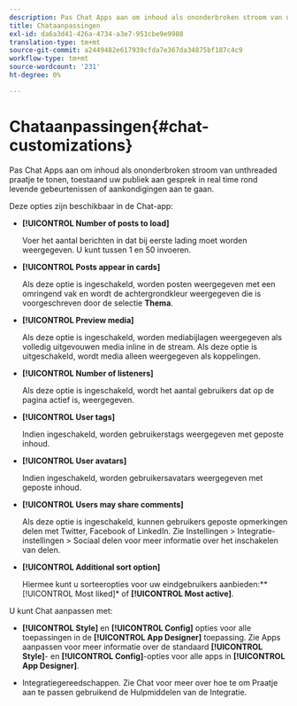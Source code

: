 ```yaml
---
description: Pas Chat Apps aan om inhoud als ononderbroken stroom van unthreaded praatje te tonen, toestaand uw publiek aan gesprek in real time rond levende gebeurtenissen of aankondigingen aan te gaan.
title: Chataanpassingen
exl-id: da6a3d41-426a-4734-a3e7-951cbe9e9988
translation-type: tm+mt
source-git-commit: a2449482e617939cfda7e367da34875bf187c4c9
workflow-type: tm+mt
source-wordcount: '231'
ht-degree: 0%

---
```


# Chataanpassingen{#chat-customizations}

Pas Chat Apps aan om inhoud als ononderbroken stroom van unthreaded praatje te tonen, toestaand uw publiek aan gesprek in real time rond levende gebeurtenissen of aankondigingen aan te gaan.



Deze opties zijn beschikbaar in de Chat-app:

* **[!UICONTROL Number of posts to load]**

   Voer het aantal berichten in dat bij eerste lading moet worden weergegeven. U kunt tussen 1 en 50 invoeren.

* **[!UICONTROL Posts appear in cards]**

   Als deze optie is ingeschakeld, worden posten weergegeven met een omringend vak en wordt de achtergrondkleur weergegeven die is voorgeschreven door de selectie **Thema**.

* **[!UICONTROL Preview media]**

   Als deze optie is ingeschakeld, worden mediabijlagen weergegeven als volledig uitgevouwen media inline in de stream. Als deze optie is uitgeschakeld, wordt media alleen weergegeven als koppelingen.

* **[!UICONTROL Number of listeners]**

   Als deze optie is ingeschakeld, wordt het aantal gebruikers dat op de pagina actief is, weergegeven.

* **[!UICONTROL User tags]**

   Indien ingeschakeld, worden gebruikerstags weergegeven met geposte inhoud.

* **[!UICONTROL User avatars]**

   Indien ingeschakeld, worden gebruikersavatars weergegeven met geposte inhoud.

* **[!UICONTROL Users may share comments]**

   Als deze optie is ingeschakeld, kunnen gebruikers geposte opmerkingen delen met Twitter, Facebook of LinkedIn. Zie Instellingen > Integratie-instellingen > Sociaal delen voor meer informatie over het inschakelen van delen.

* **[!UICONTROL Additional sort option]**

   Hiermee kunt u sorteeropties voor uw eindgebruikers aanbieden:** [!UICONTROL Most liked]* of **[!UICONTROL Most active]**.

U kunt Chat aanpassen met:

* **[!UICONTROL Style]** en  **[!UICONTROL Config]** opties voor alle toepassingen in de  **[!UICONTROL App Designer]** toepassing. Zie Apps aanpassen voor meer informatie over de standaard **[!UICONTROL Style]**- en **[!UICONTROL Config]**-opties voor alle apps in **[!UICONTROL App Designer]**.

* Integratiegereedschappen. Zie Chat voor meer over hoe te om Praatje aan te passen gebruikend de Hulpmiddelen van de Integratie.
